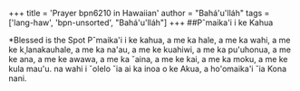 +++
title = 'Prayer bpn6210 in Hawaiian'
author = "Bahá'u'lláh"
tags = ['lang-haw', 'bpn-unsorted', "Bahá'u'lláh"]
+++
##Pˆmaika'i i ke Kahua

*Blessed is the Spot
Pˆmaika'i i ke kahua,
a me ka hale,
a me ka wahi,
a me ke k¸lanakauhale,
a me ka na'au,
a me ke kuahiwi,
a me ka pu'uhonua,
a me ke ana,
a me ke awawa, a me ka ˇaina,
a me ke kai,
a me ka moku,
a me ke kula mau'u.
na wahi i ˇolelo ˇia ai ka inoa o ke Akua,
a ho'omaika'i ˇia Kona nani.
